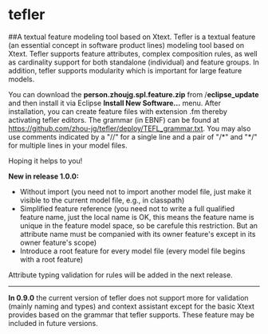 # tefler
##A textual feature modeling tool based on Xtext.
Tefler is a textual feature (an essential concept in software product lines) modeling tool based on Xtext. Tefler supports feature attributes, complex composition rules, as well as cardinality support for both standalone (individual) and feature groups. In addition, tefler supports modularity which is important for large feature models.

You can download the __person.zhoujg.spl.feature.zip__ from /__eclipse_update__ and then install it via Eclipse __Install New Software...__ menu. After installation, you can 
create feature files with extension .fm thereby activating tefler editors. The grammar (in EBNF) can be found at https://github.com/zhou-jg/tefler/deploy/TEFL_grammar.txt.
You may also use comments indicated by a "//" for a single line and a pair of "/\*" and "\*/" for multiple lines in your model files.

Hoping it helps to you!

__New in release 1.0.0:__
* Without import (you need not to import another model file, just make it visible to the current model file, e.g., in classpath)
* Simplified feature reference (you need not to write a full qualified feature name, just the local name is OK, this means the feature name is unique in the feature model space, so be carefule this restriction. But an attribute name must be companied with its owner feature's except in its owner feature's scope)
* Introduce a root feature for every model file (every model file begins with a root feature)

Attribute typing validation for rules will be added in the next release.

----
__In 0.9.0__
the current version of tefler does not support more for validation (mainly naming and types) and context assistant except
for the basic Xtext provides based on the grammar that tefler supports. These feature may be included in future versions. 

